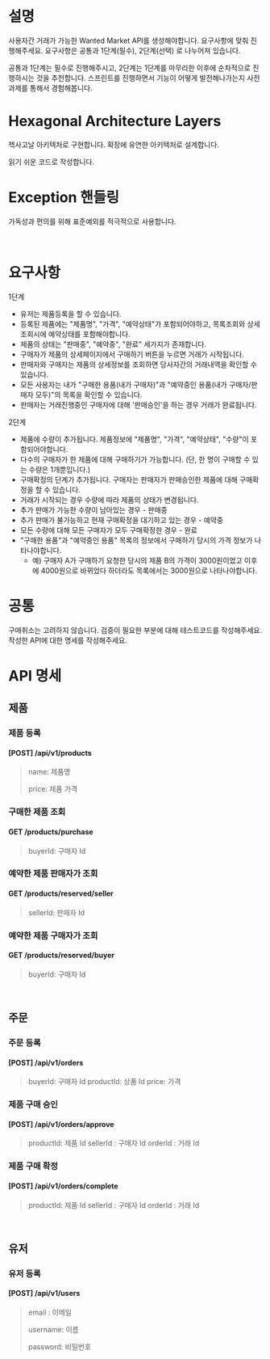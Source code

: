 # 설명

사용자간 거래가 가능한 Wanted Market API를 생성해야합니다. 요구사항에 맞춰 진행해주세요. 요구사항은 공통과 1단계(필수), 2단계(선택) 로 나누어져 있습니다.

공통과 1단계는 필수로 진행해주시고, 2단계는 1단계를 마무리한 이후에 순차적으로 진행하시는 것을 추천합니다. 스프린트를 진행하면서 기능이 어떻게 발전해나가는지 사전 과제를 통해서 경험해봅니다.


# Hexagonal Architecture Layers

헥사고날 아키텍처로 구현합니다. 확장에 유연한 아키텍처로 설계합니다.

읽기 쉬운 코드로 작성합니다.

# Exception 핸들링

가독성과 편의를 위해 표준예외를 적극적으로 사용합니다.

<br>

# 요구사항

1단계
- 유저는 제품등록을 할 수 있습니다.
- 등록된 제품에는 "제품명", "가격", "예약상태"가 포함되어야하고, 목록조회와 상세조회시에 예약상태를 포함해야합니다.
- 제품의 상태는 "판매중", "예약중", "완료" 세가지가 존재합니다.
- 구매자가 제품의 상세페이지에서 구매하기 버튼을 누르면 거래가 시작됩니다.
- 판매자와 구매자는 제품의 상세정보를 조회하면 당사자간의 거래내역을 확인할 수 있습니다.
- 모든 사용자는 내가 "구매한 용품(내가 구매자)"과 "예약중인 용품(내가 구매자/판매자 모두)"의 목록을 확인할 수 있습니다.
- 판매자는 거래진행중인 구매자에 대해 '판매승인'을 하는 경우 거래가 완료됩니다.

2단계
- 제품에 수량이 추가됩니다. 제품정보에 "제품명", "가격", "예약상태", "수량"이 포함되어야합니다.
- 다수의 구매자가 한 제품에 대해 구매하기가 가능합니다. (단, 한 명이 구매할 수 있는 수량은 1개뿐입니다.)
- 구매확정의 단계가 추가됩니다. 구매자는 판매자가 판매승인한 제품에 대해 구매확정을 할 수 있습니다.
- 거래가 시작되는 경우 수량에 따라 제품의 상태가 변경됩니다.
- 추가 판매가 가능한 수량이 남아있는 경우 - 판매중
- 추가 판매가 불가능하고 현재 구매확정을 대기하고 있는 경우 - 예약중
- 모든 수량에 대해 모든 구매자가 모두 구매확정한 경우 - 완료
- "구매한 용품"과 "예약중인 용품" 목록의 정보에서 구매하기 당시의 가격 정보가 나타나야합니다. 
    - 예) 구매자 A가 구매하기 요청한 당시의 제품 B의 가격이 3000원이었고 이후에 4000원으로 바뀌었다 하더라도 목록에서는 3000원으로 나타나야합니다.


# 공통

구매취소는 고려하지 않습니다.
검증이 필요한 부분에 대해 테스트코드를 작성해주세요.
작성한 API에 대한 명세를 작성해주세요.

# API 명세

## 제품

### 제품 등록

#### [POST] /api/v1/products

> name: 제품명
>
> price: 제품 가격

### 구매한 제품 조회

#### GET /products/purchase

> buyerId: 구매자 Id

### 예약한 제품 판매자가 조회

#### GET /products/reserved/seller

> sellerId: 판매자 Id

### 예약한 제품 구매자가 조회

#### GET /products/reserved/buyer

> buyerId: 구매자 Id

<br>

## 주문

### 주문 등록

#### [POST] /api/v1/orders

> buyerId: 구매자 Id
> productId: 상품 Id
> price: 가격

### 제품 구매 승인

#### [POST] /api/v1/orders/approve

> productId: 제품 Id
> sellerId : 구매자 Id
> orderId : 거래 Id

### 제품 구매 확정

#### [POST] /api/v1/orders/complete

> productId: 제품 Id
> sellerId : 구매자 Id
> orderId : 거래 Id

<br>

## 유저

### 유저 등록

#### [POST] /api/v1/users

> email : 이메일
>
> username: 이름
> 
> password: 비밀번호